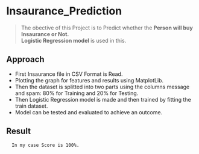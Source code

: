 # Insaurance_Prediction
> The obective of this Project is to Predict whether the **Person will buy Insaurance or Not.**  
> **Logistic Regression model** is used in this.

## Approach
 - First Insaurance file in CSV Format is Read.
 - Plotting the graph for features and results using MatplotLib.
 - Then the dataset is splitted into two parts using the columns message and spam: 80% for Training and     20% for Testing.
 - Then Logistic Regression model is made and then trained by fitting the train dataset.
 - Model can be tested and evaluated to achieve an outcome.

## Result
      In my case Score is 100%.
